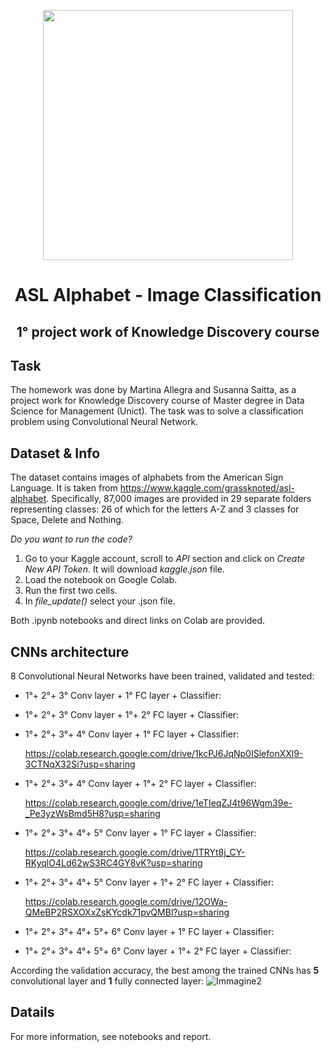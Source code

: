 <p align="center">
  <img src= "https://user-images.githubusercontent.com/80890783/115367755-c4115980-a1c6-11eb-8f61-c50077775701.png" width="400">
</p>

# <div align="center">ASL Alphabet - Image Classification</div>
**<div align="center">1° project work of Knowledge Discovery course</div>**
----

## Task
The homework was done by Martina Allegra and Susanna Saitta, as a project work for Knowledge Discovery course of Master degree in Data Science for Management (Unict). 
The task was to solve a classification problem using Convolutional Neural Network. 

## Dataset & Info
The dataset contains images of alphabets from the American Sign Language. It is taken from https://www.kaggle.com/grassknoted/asl-alphabet. Specifically, 87,000 images are provided in 29 separate folders representing classes: 26 of which for the letters A-Z and 3 classes for Space, Delete and Nothing. 

*Do you want to run the code?*
1. Go to your Kaggle account, scroll to *API* section and click on *Create New API Token*. It will download *kaggle.json* file.
2. Load the notebook on Google Colab.  
3. Run the first two cells.
4. In *file_update()* select your .json file.

Both .ipynb notebooks and direct links on Colab are provided. 

## CNNs architecture
8 Convolutional Neural Networks have been trained, validated and tested:
* 1°+ 2°+ 3° Conv layer + 1° FC layer + Classifier:
* 1°+ 2°+ 3° Conv layer + 1°+ 2° FC layer + Classifier:
* 1°+ 2°+ 3°+ 4° Conv layer + 1° FC layer + Classifier:
 
  https://colab.research.google.com/drive/1kcPJ6JqNp0ISlefonXXl9-3CTNqX32Si?usp=sharing
* 1°+ 2°+ 3°+ 4° Conv layer + 1°+ 2° FC layer + Classifier: 


  https://colab.research.google.com/drive/1eTIeqZJ4t96Wgm39e-_Pe3yzWsBmd5H8?usp=sharing
* 1°+ 2°+ 3°+ 4°+ 5° Conv layer + 1° FC layer + Classifier: 


  https://colab.research.google.com/drive/1TRYt8j_CY-RKyqlO4Ld62wS3RC4GY8vK?usp=sharing
* 1°+ 2°+ 3°+ 4°+ 5° Conv layer + 1°+ 2° FC layer + Classifier: 


  https://colab.research.google.com/drive/12OWa-QMeBP2RSXOXxZsKYcdk71pvQMBl?usp=sharing
* 1°+ 2°+ 3°+ 4°+ 5°+ 6° Conv layer + 1° FC layer + Classifier:
* 1°+ 2°+ 3°+ 4°+ 5°+ 6° Conv layer + 1°+ 2° FC layer + Classifier:

According the validation accuracy, the best among the trained CNNs has **5** convolutional layer and **1** fully connected layer:
![Immagine2](https://user-images.githubusercontent.com/80890783/115155095-a20cbf80-a07e-11eb-90dd-2e3a01852e7b.png)


## Datails
For more information, see notebooks and report.


